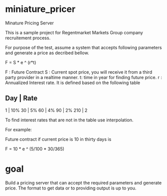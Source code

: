 miniature_pricer
================

Minature Pricing Server

This is a sample project for Regentmarket Markets Group company recruitement process.

For purpose of the test, assume a system that accepts following parameters and generate a price as decribed bellow. 

F = S * e ^ (r*t)

F : Future Contract
S : Current spot price, you will receive it from a third party provider in a realtime manner.
t: time in year for finding future price.
r : Annualized Interest rate. It is defined based on the following table

Day  | Rate
-----------
1    | 10%
30   | 5%
60   | 4%
90   | 2%
210  | 2

To find interest rates that are not in the table use interpolation.

For example:

Future contract if current price is 10 in thirty days is 

F = 10 * e ^ (5/100 * 30/365)


goal
================
Build a pricing server that can accept the required parameters and generate price.
The format to get data or to providing output is up to you.